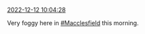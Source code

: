[2022-12-12 10:04:28](https://mstdn.social/@hill_wanderer/109500135393092563)

Very foggy here in <a href="https://mstdn.social/tags/Macclesfield" class="mention hashtag" rel="tag">#Macclesfield</a> this morning.